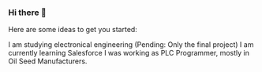 ### Hi there 👋

Here are some ideas to get you started:

I am studying electronical engineering (Pending: Only the final project)
I am currently learning Salesforce
I was working as PLC Programmer, mostly in Oil Seed Manufacturers.



